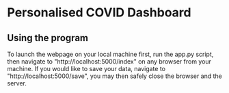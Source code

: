 # Personalised COVID Dashboard

## Using the program
To launch the webpage on your local machine first, run the app.py script, then navigate to "http://localhost:5000/index" on any browser from your machine.
If you would like to save your data, navigate to "http://localhost:5000/save", you may then safely close the browser and the server.
